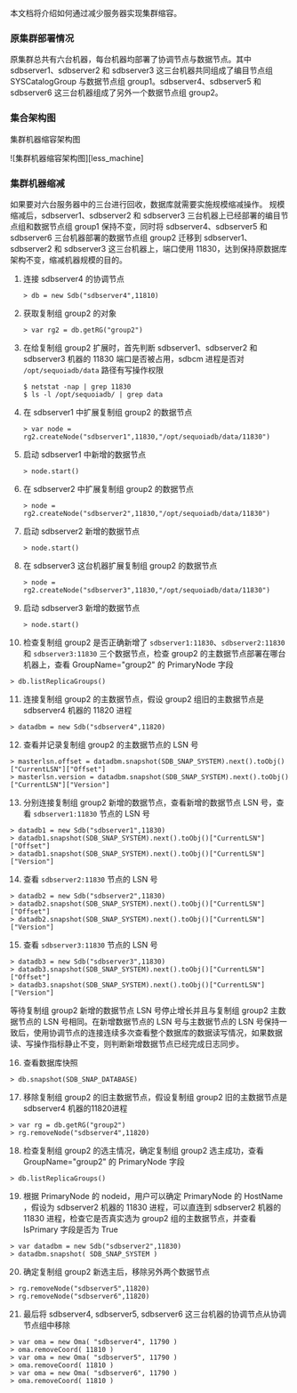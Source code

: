 [^_^]:   
    集群缩容
    作者：黄文华   
    时间：20190527
    评审意见
    王涛：时间：
    许建辉：时间：
    市场部：时间：20190716

本文档将介绍如何通过减少服务器实现集群缩容。

### 原集群部署情况 ###

原集群总共有六台机器，每台机器均部署了协调节点与数据节点。其中 sdbserver1、sdbserver2 和 sdbserver3 这三台机器共同组成了编目节点组 SYSCatalogGroup 与数据节点组 group1。sdbserver4、sdbserver5 和 sdbserver6 这三台机器组成了另外一个数据节点组 group2。

### 集合架构图 ###

集群机器缩容架构图
  
![集群机器缩容架构图][less_machine]    

### 集群机器缩减 ###

如果要对六台服务器中的三台进行回收，数据库就需要实施规模缩减操作。
规模缩减后，sdbserver1、sdbserver2 和 sdbserver3 三台机器上已经部署的编目节点组和数据节点组 group1 保持不变，同时将 sdbserver4、sdbserver5 和 sdbserver6 三台机器部署的数据节点组 group2 迁移到 sdbserver1、sdbserver2 和 sdbserver3 这三台机器上，端口使用 11830，达到保持原数据库架构不变，缩减机器规模的目的。

1. 连接 sdbserver4 的协调节点

   ```lang-javascript
   > db = new Sdb("sdbserver4",11810) 
   ```

2. 获取复制组 group2 的对象

   ``` lang-javascript
   > var rg2 = db.getRG("group2") 
   ```

3. 在给复制组 group2 扩展时，首先判断 sdbserver1、sdbserver2 和 sdbserver3 机器的 11830 端口是否被占用，sdbcm 进程是否对 `/opt/sequoiadb/data` 路径有写操作权限

   ```lang-bash
   $ netstat -nap | grep 11830 
   $ ls -l /opt/sequoiadb/ | grep data 
   ```

4. 在 sdbserver1 中扩展复制组 group2 的数据节点

   ```lang-javascript
   > var node = rg2.createNode("sdbserver1",11830,"/opt/sequoiadb/data/11830") 
   ```

5. 启动 sdbserver1 中新增的数据节点

   ```lang-javascript
   > node.start() 
   ```

6. 在 sdbserver2 中扩展复制组 group2 的数据节点

   ```lang-javascript
   > node = rg2.createNode("sdbserver2",11830,"/opt/sequoiadb/data/11830") 
   ```

7. 启动 sdbserver2 新增的数据节点

   ```lang-javascript
   > node.start() 
   ```

8. 在 sdbserver3 这台机器扩展复制组 group2 的数据节点

   ```lang-javascript
   > node = rg2.createNode("sdbserver3",11830,"/opt/sequoiadb/data/11830") 
   ```

9. 启动 sdbserver3 新增的数据节点

   ```lang-javascript
   > node.start() 
   ```

10. 检查复制组 group2 是否正确新增了 `sdbserver1:11830`、`sdbserver2:11830` 和 `sdbserver3:11830` 三个数据节点，检查 group2 的主数据节点部署在哪台机器上，查看 GroupName="group2" 的 PrimaryNode 字段

   ```lang-javascript
   > db.listReplicaGroups() 
   ```

11. 连接复制组 group2 的主数据节点，假设 group2 组旧的主数据节点是 sdbserver4 机器的 11820 进程

   ```lang-javascript
   > datadbm = new Sdb("sdbserver4",11820) 
   ```

12. 查看并记录复制组 group2 的主数据节点的 LSN 号

   ```lang-javascript
   > masterlsn.offset = datadbm.snapshot(SDB_SNAP_SYSTEM).next().toObj()["CurrentLSN"]["Offset"] 
   > masterlsn.version = datadbm.snapshot(SDB_SNAP_SYSTEM).next().toObj()["CurrentLSN"]["Version"] 
   ```

13. 分别连接复制组 group2 新增的数据节点，查看新增的数据节点 LSN 号，查看 `sdbserver1:11830` 节点的 LSN 号

   ```lang-javascript
   > datadb1 = new Sdb("sdbserver1",11830) 
   > datadb1.snapshot(SDB_SNAP_SYSTEM).next().toObj()["CurrentLSN"]["Offset"] 
   > datadb1.snapshot(SDB_SNAP_SYSTEM).next().toObj()["CurrentLSN"]["Version"] 
   ```

14. 查看 `sdbserver2:11830` 节点的 LSN 号

   ```lang-javascript
   > datadb2 = new Sdb("sdbserver2",11830) 
   > datadb2.snapshot(SDB_SNAP_SYSTEM).next().toObj()["CurrentLSN"]["Offset"] 
   > datadb2.snapshot(SDB_SNAP_SYSTEM).next().toObj()["CurrentLSN"]["Version"]  
   ```
15. 查看 `sdbserver3:11830` 节点的 LSN 号

   ```lang-javascript
   > datadb3 = new Sdb("sdbserver3",11830) 
   > datadb3.snapshot(SDB_SNAP_SYSTEM).next().toObj()["CurrentLSN"]["Offset"] 
   > datadb3.snapshot(SDB_SNAP_SYSTEM).next().toObj()["CurrentLSN"]["Version"] 
   ```

   等待复制组 group2 新增的数据节点 LSN 号停止增长并且与复制组 group2 主数据节点的 LSN 号相同。在新增数据节点的 LSN 号与主数据节点的 LSN 号保持一致后，使用协调节点的连接连续多次查看整个数据库的数据读写情况，如果数据读、写操作指标静止不变，则判断新增数据节点已经完成日志同步。

16. 查看数据库快照

   ```lang-javascript
   > db.snapshot(SDB_SNAP_DATABASE) 
   ```

17. 移除复制组 group2 的旧主数据节点，假设复制组 group2 旧的主数据节点是 sdbserver4 机器的11820进程

   ```lang-javascript
   > var rg = db.getRG("group2")   
   > rg.removeNode("sdbserver4",11820) 
   ```

18. 检查复制组 group2 的选主情况，确定复制组 group2 选主成功，查看 GroupName="group2" 的 PrimaryNode 字段

   ```lang-javascript
   > db.listReplicaGroups()  
   ```

19. 根据 PrimaryNode 的 nodeid，用户可以确定 PrimaryNode 的 HostName ，假设为 sdbserver2 机器的 11830 进程，可以直连到 sdbserver2 机器的 11830 进程，检查它是否真实选为 group2 组的主数据节点，并查看 IsPrimary 字段是否为 True

   ```lang-javascript
   > var datadbm = new Sdb("sdbserver2",11830)  
   > datadbm.snapshot( SDB_SNAP_SYSTEM )  
   ```

20. 确定复制组 group2 新选主后，移除另外两个数据节点

   ```lang-javascript
   > rg.removeNode("sdbserver5",11820) 
   > rg.removeNode("sdbserver6",11820)  
   ```

21. 最后将 sdbserver4, sdbserver5, sdbserver6 这三台机器的协调节点从协调节点组中移除

   ```lang-javascript
   > var oma = new Oma( "sdbserver4", 11790 ) 
   > oma.removeCoord( 11810 ) 
   > var oma = new Oma( "sdbserver5", 11790 ) 
   > oma.removeCoord( 11810 ) 
   > var oma = new Oma( "sdbserver6", 11790 ) 
   > oma.removeCoord( 11810 ) 
   ```

[^_^]:
    本文使用到的所有链接及引用。
[less_machine]:images/Distributed_Engine/Maintainance/Expand/less_machine.PNG

